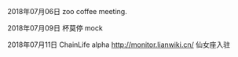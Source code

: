 2018年07月06日
zoo coffee meeting.

2018年07月09日
杯莫停 mock

2018年07月11日
ChainLife alpha
http://monitor.lianwiki.cn/
仙女座入驻